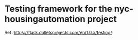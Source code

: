 # Testing framework for the nyc-housingautomation project

Ref: https://flask.palletsprojects.com/en/1.0.x/testing/ 
